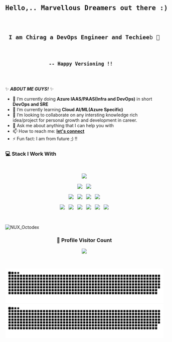 <div style="white-space: pre; font-family: monospace;">
  <p style="font-size: 1.5em;"><b>Hello,.. Marvellous Dreamers out there :)</b></p>
  <p style="font-size: 1.3em;">&emsp;<b>I am Chirag a DevOps Engineer and Techiee</b>b 👋</p>
  <p style="font-size: 1.1em;">&emsp;&emsp;&emsp;&emsp;&emsp;&emsp;&emsp;&emsp;&emsp;&emsp;&emsp;&emsp;&emsp;&emsp;&emsp;<b>-- Happy Versioning !!</b></p>
</div>
<br>

✨ _**ABOUT ME GUYS!**_ ✨ 

- 🔭 I’m currently doing **Azure IAAS/PAAS(Infra and DevOps)** in short **DevOps and SRE**
- 🌱 I’m currently learning **Cloud AI/ML(Azure Specific)**
- 👯 I’m looking to collaborate on any intersting knowledge rich idea/project for personal growth and development in career.
- 💬 Ask me about anything that I can help you with
- 📫 How to reach me: <a href="https://www.linkedin.com/in/chirag-sharma-2121b11a9">**let's connect**</a>
- ⚡ Fun fact: I am from future ;) !! 




### 💻 Stack I Work With

<br>

<p  align="center">

<img src="https://img.shields.io/badge/Kubernets-0078D4.svg?&style=for-the-badge&logo=kubernetes&logoColor=white" height="25"/>
  </p>
  
<p  align="center">

<img src="https://img.shields.io/badge/git-0C2135.svg?&style=for-the-badge&logo=git&logoColor=white" height="25"/>  
  &nbsp;
<img src="https://img.shields.io/badge/docker-0078D4.svg?&style=for-the-badge&logo=docker&logoColor=white" height="25"/>
  </p>
  
  <p  align="center">

  
<img src="https://img.shields.io/badge/prometheus-DA4E2A.svg?&style=for-the-badge&logo=prometheus&logoColor=white" height="25"/>
  &nbsp;
<img src="https://img.shields.io/badge/Hashicorp%20Terraform-%20%20?style=for-the-badge&logo=Terraform&logoColor=white" height="25"/>
  &nbsp;
<img src="https://img.shields.io/badge/grafana-E65728.svg?&style=for-the-badge&logo=grafana&logoColor=white" height="25"/>
  &nbsp;
<img src="https://img.shields.io/badge/Elasticsearch-E4B519.svg?&style=for-the-badge&logo=Elasticsearch&logoColor=black" height="25"/>  
 </p>
 

<p align="center">

<img src="https://img.shields.io/badge/CloudFoundry-EEEEEE?style=for-the-badge&logo=CloudFoundry" height="25">
&nbsp;
  <img src="https://img.shields.io/badge/Netlify-EEEEEE?style=for-the-badge&logo=Netlify&logoColor=blue" height="25">
&nbsp;
    <img src="https://img.shields.io/badge/openshift-EEEEEE.svg?&style=for-the-badge&logo=redhat&logoColor=red" height="25">
&nbsp;
    <img src="https://img.shields.io/badge/azure-EEEEEE?&style=for-the-badge&logo=microsoft%20azure&logoColor=blue" height="25">
&nbsp;
  <img src="https://img.shields.io/badge/AWS-EEEEEE.svg?&style=for-the-badge&logo=amazon" height="25">
&nbsp;
  <img src="https://img.shields.io/badge/Wordpress-EEEEEE?style=for-the-badge&logo=Wordpress&logoColor=blue" height="25">

</p>
<br>






![NUX_Octodex](https://github.com/Chirag3011/Chirag3011/assets/63345260/1fb5b43e-84c3-4766-a969-22526a28ef64)


<div align=center>
  <h3><b>📍 Profile Visitor Count</b></h3>
</div>
    
<!-- retro visitor counter -->  
<p align="center" >   
  <img src="https://profile-counter.glitch.me/adityagundecha/count.svg" />  
</p>
  <br>

![github contribution grid snake animation](https://raw.githubusercontent.com/platane/platane/output/github-contribution-grid-snake-dark.svg#gh-dark-mode-only)![github contribution grid snake animation](https://raw.githubusercontent.com/platane/platane/output/github-contribution-grid-snake.svg#gh-light-mode-only)
